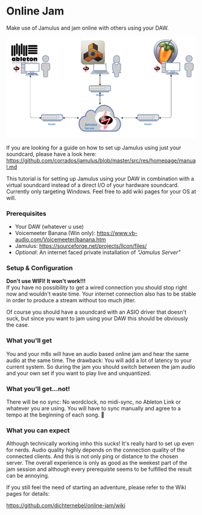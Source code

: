 # Online Jam
Make use of Jamulus and jam online with others using your DAW.

![](Assets/online-jam-diagram.jpg)

If you are looking for a guide on how to set up Jamulus using just your soundcard, please have a look here:
https://github.com/corrados/jamulus/blob/master/src/res/homepage/manual.md

This tutorial is for setting up Jamulus using your DAW in combination with a virtual soundcard instead of a direct I/O of your hardware soundcard. Currently only targeting Windows. Feel free to add wiki pages for your OS at will.

### Prerequisites

* Your DAW (whatever u use)
* Voicemeeter Banana (Win only): https://www.vb-audio.com/Voicemeeter/banana.htm
* Jamulus: https://sourceforge.net/projects/llcon/files/
* *Optional*: An internet faced private installation of *"Jamulus Server"*

### Setup & Configuration

**Don't use WIFI! It won't work!!!**<br/>
If you have no possibility to get a wired connection you should stop right now and wouldn't waste time. Your internet connection also has to be stable in order to produce a stream without too much jitter.

Of course you should have a soundcard with an ASIO driver that doesn't suck, but since you want to jam using your DAW this should be obviously the case.

### What you'll get
You and your m8s will have an audio based online jam and hear the same audio at the same time. The drawback: You will add a lot of latency to your current system. So during the jam you should switch between the jam audio and your own set if you want to play live and unquantized. 

### What you'll get...not!
There will be no sync: No wordclock, no midi-sync, no Ableton Link or whatever you are using. You will have to sync manually and agree to a tempo at the beginning of each song. 🤷 

### What you can expect
Although technically working imho this sucks! It's really hard to set up even for nerds. Audio quality highly depends on the connection quality of the connected clients. And this is not only ping or distance to the chosen server. The overall experience is only as good as the weekest part of the jam session and although every prerequiste seems to be fulfilled the result can be annoying.

If you still feel the need of starting an adventure, please refer to the Wiki pages for details:

https://github.com/dichternebel/online-jam/wiki

